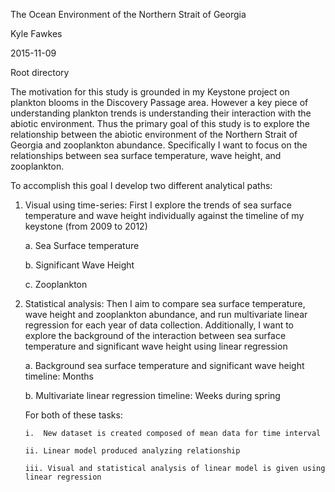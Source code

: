 The Ocean Environment of the Northern Strait of Georgia
 
Kyle Fawkes

2015-11-09

Root directory

The motivation for this study is grounded in my Keystone project on plankton blooms in the Discovery Passage
 area. However a key piece of understanding plankton trends is understanding their interaction with the abiotic environment. 
Thus the primary goal of this study is to explore the relationship between the abiotic environment 
 of the Northern Strait of Georgia and zooplankton abundance. Specifically I want to focus on the relationships
 between sea surface temperature, wave height, and zooplankton. 
 
To accomplish this goal I develop two different analytical paths:

1.	Visual using time-series:
	First I explore the trends of sea surface temperature and wave height individually against the timeline
	 of my keystone (from 2009 to 2012)

	a.	Sea Surface temperature
	
	b.  Significant Wave Height
	
	c. Zooplankton
	
	
	

2.	Statistical analysis:
	Then I aim to compare sea surface temperature, wave height and zooplankton abundance, and run multivariate linear 
	regression for each year of data collection. Additionally, I want to explore the background of the 
	interaction between sea surface temperature and significant wave height using linear regression

	a.	Background sea surface temperature and significant wave height timeline: 
		Months

	b.	Multivariate linear regression timeline: 
		Weeks during spring

	For both of these tasks:

		i.	New dataset is created composed of mean data for time interval

		ii.	Linear model produced analyzing relationship 
 
		iii. Visual and statistical analysis of linear model is given using linear regression

